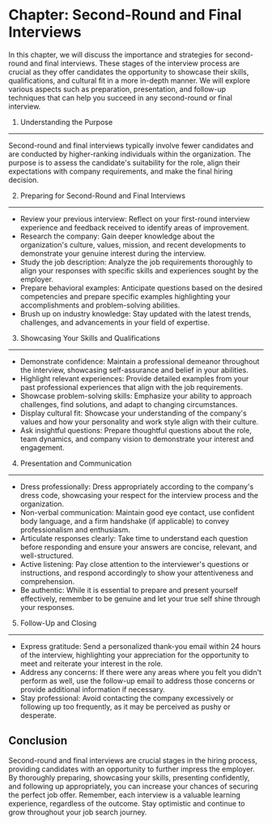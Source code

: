 Chapter: Second-Round and Final Interviews
==========================================

In this chapter, we will discuss the importance and strategies for second-round and final interviews. These stages of the interview process are crucial as they offer candidates the opportunity to showcase their skills, qualifications, and cultural fit in a more in-depth manner. We will explore various aspects such as preparation, presentation, and follow-up techniques that can help you succeed in any second-round or final interview.

1. Understanding the Purpose
----------------------------

Second-round and final interviews typically involve fewer candidates and are conducted by higher-ranking individuals within the organization. The purpose is to assess the candidate's suitability for the role, align their expectations with company requirements, and make the final hiring decision.

2. Preparing for Second-Round and Final Interviews
--------------------------------------------------

* Review your previous interview: Reflect on your first-round interview experience and feedback received to identify areas of improvement.
* Research the company: Gain deeper knowledge about the organization's culture, values, mission, and recent developments to demonstrate your genuine interest during the interview.
* Study the job description: Analyze the job requirements thoroughly to align your responses with specific skills and experiences sought by the employer.
* Prepare behavioral examples: Anticipate questions based on the desired competencies and prepare specific examples highlighting your accomplishments and problem-solving abilities.
* Brush up on industry knowledge: Stay updated with the latest trends, challenges, and advancements in your field of expertise.

3. Showcasing Your Skills and Qualifications
--------------------------------------------

* Demonstrate confidence: Maintain a professional demeanor throughout the interview, showcasing self-assurance and belief in your abilities.
* Highlight relevant experiences: Provide detailed examples from your past professional experiences that align with the job requirements.
* Showcase problem-solving skills: Emphasize your ability to approach challenges, find solutions, and adapt to changing circumstances.
* Display cultural fit: Showcase your understanding of the company's values and how your personality and work style align with their culture.
* Ask insightful questions: Prepare thoughtful questions about the role, team dynamics, and company vision to demonstrate your interest and engagement.

4. Presentation and Communication
---------------------------------

* Dress professionally: Dress appropriately according to the company's dress code, showcasing your respect for the interview process and the organization.
* Non-verbal communication: Maintain good eye contact, use confident body language, and a firm handshake (if applicable) to convey professionalism and enthusiasm.
* Articulate responses clearly: Take time to understand each question before responding and ensure your answers are concise, relevant, and well-structured.
* Active listening: Pay close attention to the interviewer's questions or instructions, and respond accordingly to show your attentiveness and comprehension.
* Be authentic: While it is essential to prepare and present yourself effectively, remember to be genuine and let your true self shine through your responses.

5. Follow-Up and Closing
------------------------

* Express gratitude: Send a personalized thank-you email within 24 hours of the interview, highlighting your appreciation for the opportunity to meet and reiterate your interest in the role.
* Address any concerns: If there were any areas where you felt you didn't perform as well, use the follow-up email to address those concerns or provide additional information if necessary.
* Stay professional: Avoid contacting the company excessively or following up too frequently, as it may be perceived as pushy or desperate.

Conclusion
----------

Second-round and final interviews are crucial stages in the hiring process, providing candidates with an opportunity to further impress the employer. By thoroughly preparing, showcasing your skills, presenting confidently, and following up appropriately, you can increase your chances of securing the perfect job offer. Remember, each interview is a valuable learning experience, regardless of the outcome. Stay optimistic and continue to grow throughout your job search journey.
